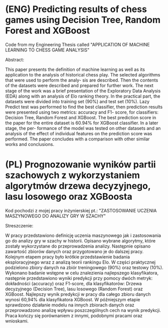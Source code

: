 # (ENG) Predicting results of chess games using Decision Tree, Random Forest and XGBoost

Code from my Engineering Thesis called "APPLICATION OF MACHINE LEARNING TO CHESS GAME ANALYSIS"

Abstract:

This paper presents the definition of machine learning as well as its application to the analysis of historical chess play. The selected algorithms that were used to perform the analy- sis are described. Then the contents of the datasets were described and prepared for further work. The next stage of the work was a brief presentation of the Exploratory Data Analysis (EDA) along with an analysis of Elo ranking theory. In the practical part, the datasets were divided into training set (90%) and test set (10%). Lazy Predict test was performed to find the best classifier, then prediction results were presented using two metrics: accuracy and F1- score, for classifiers: Decision Tree, Random Forest and XGBoost. The best prediction score in the paper for the entire dataset is 60.94% for XGBoost classifier. In a later stage, the per- formance of the model was tested on other datasets and an analysis of the effect of individual features on the prediction score was performed. The paper concludes with a comparison with other similar works and conclusions.

# (PL) Prognozowanie wyników partii szachowych z wykorzystaniem algorytmów drzewa decyzyjnego, lasu losowego oraz XGBoosta

Kod pochodzi z mojej pracy inżynierskiej pt.: "ZASTOSOWANIE UCZENIA MASZYNOWEGO DO ANALIZY GRY W SZACHY"

Streszczenie:

W pracy przedstawiono definicję uczenia maszynowego jak i zastosowania go do analizy gry w szachy w historii. Opisano wybrane algorytmy, które zostały wykorzystane do przeprowadzenia analizy. Następnie opisano zawartość zbiorów danych oraz przygotowano je do dalszej pracy. Kolejnym etapem pracy było krótkie przedstawienie badania eksploracyjnego wraz z analizą teorii rankingu Elo. W części praktycznej podzielono zbiory danych na zbiór treningowego (90%) oraz testowy (10%). Wykonano badanie wstępne w celu znalezienia najlepszego klasyfikatora, następnie przedstawiono wyniki predykcji przy pomocy dwóch metryk: dokładności (accuracy) oraz F1-score, dla klasyfikatorów: Drzewa decyzyjnego (Decision Tree), lasu losowego (Random Forest) oraz XGBoost. Najlepszy wynik predykcji w pracy dla całego zbioru danych wynosi 60,94% dla klasyfikatora XGBoost. W późniejszym etapie sprawdzono działanie modelu na innych zbiorach danych oraz przeprowadzono analizę wpływu poszczególnych cech na wynik predykcji. Praca kończy się porównaniem z innymi, podobnymi pracami oraz wnioskami.

